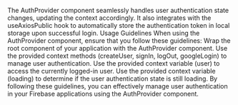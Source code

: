 The AuthProvider component seamlessly handles user authentication state changes, updating the context accordingly. It also integrates with the useAxiosPublic hook to automatically store the authentication token in local storage upon successful login. Usage Guidelines When using the AuthProvider component, ensure that you follow these guidelines: Wrap the root component of your application with the AuthProvider component. Use the provided context methods (createUser, signIn, logOut, googleLogin) to manage user authentication. Use the provided context variable (user) to access the currently logged-in user. Use the provided context variable (loading) to determine if the user authentication state is still loading. By following these guidelines, you can effectively manage user authentication in your Firebase applications using the AuthProvider component.